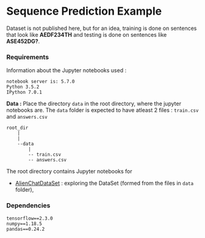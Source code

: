 # Sequence Prediction Example
Dataset is not published here, but for an idea, training is done on sentences that look like **AEDF234TH** and testing is done on sentences like **ASE452DG?**.


### Requirements

Information about the Jupyter notebooks used : 

```
notebook server is: 5.7.0
Python 3.5.2 
IPython 7.0.1 
```
**Data :**
Place the directory `data` in the root directory, where the jupyter notebooks are.
The `data` folder is expected to have atleast 2 files : `train.csv` and `answers.csv`

```
root_dir
    |
    |
    --data
        |
        -- train.csv
        -- answers.csv      
```
The root directory contains Jupyter notebooks for 
 - [AlienChatDataSet](AlienChatDataSet.ipynb) : exploring the DataSet (formed from the files in `data` folder),  
### Dependencies
```
tensorflow==2.3.0
numpy==1.18.5
pandas==0.24.2
```

